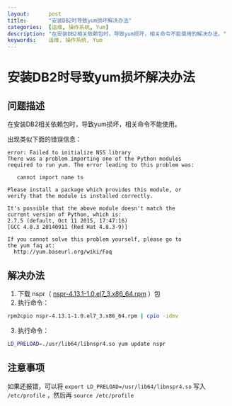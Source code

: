 ```yaml
---
layout:      post
title:       "安装DB2时导致yum损坏解决办法"
categories:  [运维, 操作系统, Yum]
description: "在安装DB2相关依赖包时，导致yum损坏，相关命令不能使用的解决办法。"
keywords:    运维, 操作系统, Yum
---
```


# 安装DB2时导致yum损坏解决办法

## 问题描述

在安装DB2相关依赖包时，导致yum损坏，相关命令不能使用。<br />

出现类似下面的错误信息：

``` log
error: Failed to initialize NSS library
There was a problem importing one of the Python modules
required to run yum. The error leading to this problem was:

   cannot import name ts

Please install a package which provides this module, or
verify that the module is installed correctly.

It's possible that the above module doesn't match the
current version of Python, which is:
2.7.5 (default, Oct 11 2015, 17:47:16) 
[GCC 4.8.3 20140911 (Red Hat 4.8.3-9)]

If you cannot solve this problem yourself, please go to 
the yum faq at:
  http://yum.baseurl.org/wiki/Faq
```

## 解决办法

1. 下载 nspr（ [nspr-4.13.1-1.0.el7_3.x86_64.rpm](http://mirror.centos.org/centos/7/os/x86_64/Packages/nspr-4.13.1-1.0.el7_3.x86_64.rpm) ）包
2. 执行命令：

``` bash
rpm2cpio nspr-4.13.1-1.0.el7_3.x86_64.rpm | cpio -idmv
```

3. 执行命令：

``` bash
LD_PRELOAD=./usr/lib64/libnspr4.so yum update nspr
```

## 注意事项

如果还报错，可以将 `export LD_PRELOAD=/usr/lib64/libnspr4.so` 写入 `/etc/profile` ，然后再 `source /etc/profile`



